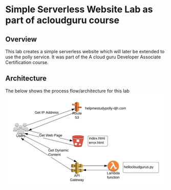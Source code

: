 # **Simple Serverless Website Lab as part of acloudguru course**

## Overview
This lab creates a simple serverless website which will later be extended to use the polly service. It was part of the A cloud guru Developer Associate Certification course.  

## Architecture
The below shows the process flow/architecture for this lab
![alt text][Serverless Website]













[comment]: # (references used in README)
[Serverless Website]:images/Serverless-Website-Lab.jpeg
